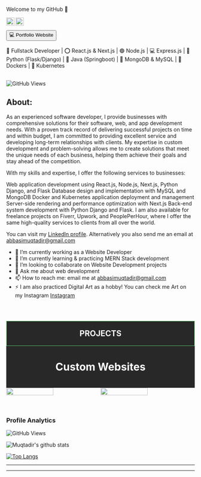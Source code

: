 Welcome to my GitHub 👋


<a href="https://www.linkedin.com/in/muqtadir-billah-musab-abbasi/">
<img align="left" alt="Muqtadir Billah" width="22px" src="https://i.postimg.cc/kgRPwJM2/linkedin.png" />
</a>
<a href="https://abbasimusab2000.medium.com/">
<img align="left" alt="Muqtadir Billah" width="22px" src="https://i.postimg.cc/Kv46vGM0/medium.png" />
</a>
<br />
<br />
<a href="https://dev-muqtadir-billah.vercel.app/" target="_blank" style="background-color: white, color: black"><button>💻 Portfolio Website</button></a>
<br />
<br />
🚀 Fullstack Developer | ⭕ React.js & Next.js | 🟢 Node.js | 💻 Express.js | 🐍 Python (Flask/Django) | 🚀 Java (Springboot) | 📄 MongoDB & MySQL | 🐳 Dockers | 🚢 Kubernetes
<br />
<br />


![GitHub Views](https://komarev.com/ghpvc/?username=MuqtadirBillah&color=blue)

<h2>About:</h2>

As an experienced software developer, I provide businesses with comprehensive solutions for their
software, web, and app development needs. With a proven track record of delivering successful
projects on time and within budget, I am committed to providing excellent service and developing
long-term relationships with clients. My expertise in custom development and problem-solving
allows me to create solutions that meet the unique needs of each business, helping them achieve
their goals and stay ahead of the competition.

With my skills and expertise, I offer the following services to businesses:

Web application development using React.js, Node.js, Next.js, Python Django, and Flask
Database design and implementation with MySQL and MongoDB
Docker and Kubernetes application deployment and management
Server-side rendering and performance optimization with Next.js
Back-end system development with Python Django and Flask.
I am also available for freelance projects on Fiverr, Upwork, and PeoplePerHour, where I offer the same high-quality services to clients from all over the world.

You can visit my <a href="https://www.linkedin.com/in/muqtadir-billah-musab-abbasi/">LinkedIn profile</a>. Alternatively you also send me an email at <a href="mailto:abbasimuqtadir@gmail.com">abbasimuqtadir@gmail.com</a>

- 🔭 I’m currently working as a Website Developer
- 🌱 I’m currently learning & practicing MERN Stack development
- 👯 I’m looking to collaborate on Website Development projects
- 💬 Ask me about web development
- 📫 How to reach me: email me at abbasimuqtadir@gmail.com
- ⚡ I am also practiced Digital Art as a hobby! You can check me Art on my Instagram <a href="https://www.instagram.com/muqtadirbillahmusab/">Instagram</a>

<br />
<div style="background-color: #282828; padding-bottom: 20px;">
    <h2 style="text-align: center; background-color: #282828; padding-top: 20px; padding-bottom: 20px; color: white; border: 1px solid #61CE70;">PROJECTS</h2>
    <h1 style="color: white; text-align: center;">Custom Websites</h1>
    <!-- <hr style="width: 60%; margin: 0 auto;" /> -->
</div>


<div class="project">
    <div class="profRow" style="display: flex; flex-direction: row; flex-direction: wrap;">
        <img src="https://www.digitalascendent.com/assets/images/portfolio/mm.jpg" style="width: 50%" />
        <img src="https://www.digitalascendent.com/assets/images/portfolio/mm.jpg" style="width: 50%" />
    </div>
</div>


<br />
<br />

<h3>Profile Analytics</h3>

![GitHub Views](https://komarev.com/ghpvc/?username=MuqtadirBillah&color=blue)

![Muqtadir's github stats](https://github-readme-stats.vercel.app/api?username=muqtadirbillah&show_icons=true&hide_border=true)

[![Top Langs](https://github-readme-stats.vercel.app/api/top-langs/?username=MuqtadirBillah&layout=compact&theme=vision-friendly-dark)](https://github.com/anuraghazra/github-readme-stats)

<hr />
<hr />

